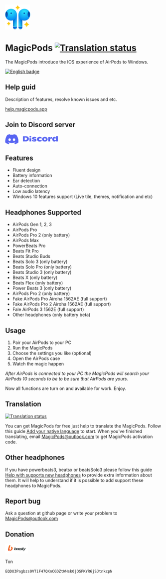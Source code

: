 <a href="https://www.microsoft.com/en-us/p/magicpods/9p6skkfkshkm" target="_blank"><img src="https://github.com/steam3d/MagicPods-Windows/blob/master/Media/logo.png" width="80"></a>

# MagicPods [![Translation status](https://weblate.magicpods.app/widgets/magicpods-windows/-/svg-badge.svg)](https://weblate.magicpods.app/engage/magicpods-windows/)
The MagicPods introduce the IOS experience of AirPods to Windows.

<a href='//www.microsoft.com/store/apps/9P6SKKFKSHKM?cid=storebadge&ocid=badge'><img src='https://developer.microsoft.com/store/badges/images/English_get-it-from-MS.png' alt='English badge'  height="48"/></a>

## Help guid

Description of features, resolve known issues and etc.

[help.magicpods.app](https://help.magicpods.app/)

## Join to Discord server

<a href='https://discord.com/invite/UyY4PY768V'><img src='https://raw.githubusercontent.com/steam3d/MagicPods-Windows/master/Media/discord-logo-blue.svg' alt='English badge'  height="32"/></a>




## Features
- Fluent design
- Battery information
- Ear detection
- Auto-connection
- Low audio latency
- Windows 10 features support (Live tile, themes, notification and etc)

## Headphones Supported
- AirPods Gen 1, 2, 3
- AirPods Pro
- AirPods Pro 2 (only battery)
- AirPods Max
- PowerBeats Pro
- Beats Fit Pro
- Beats Studio Buds
- Beats Solo 3 (only battery)
- Beats Solo Pro (only battery)
- Beats Studio 3 (only battery)
- Beats X (only battery)
- Beats Flex (only battery)
- Power Beats 3 (only battery)
- AirPods Pro 2 (only battery)
- Fake AirPods Pro Airoha 1562AE (full support)
- Fake AirPods Pro 2 Airoha 1562AE (full support)
- Fale AirPods 3 1562E (full support)
- Other headphones (only battery beta)


## Usage
1. Pair your AirPods to your PC
2. Run the MagicPods
3. Choose the settings you like (optional)
4. Open the AirPods case
5. Watch the magic happen

*After AirPods is connected to your PC the MagicPods will search your AirPods 10 seconds to be to be sure that AirPods are yours.*

Now all functions are turn on and available for work. Enjoy.

## Translation
[![Translation status](https://weblate.magicpods.app/widgets/magicpods-windows/-/multi-auto.svg)](https://weblate.magicpods.app/engage/magicpods-windows/)

You can get MagicPods for free just help to translate the MagicPods. Follow this guide [Add your native language](https://github.com/steam3d/MagicPods-Windows/issues/23) to start. When you've finished translating, email MagicPods@outlook.com to get MagicPods activation code.

## Other headphones
If you have powerbeats3, beatsx or beatsSolo3 please follow this guide [Help with supports new headphones](https://github.com/steam3d/MagicPods-Windows/issues/21) to provide extra information about them. It will help to understand if it is possible to add support these headphones to MagicPods.

## Report bug
Ask a question at github page or write your problem to MagicPods@outlook.com

## Donation
<a href='https://boosty.to/steam3d'><img src='https://raw.githubusercontent.com/steam3d/MagicPods-Windows/master/Media/boosty.svg' alt='English badge'  height="32"/></a>

Ton
```
EQDU3Pagbzs0VTiF47QKnCGDZtWHsk0jOSPKYR6jSJtnkcpN
```
